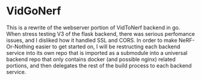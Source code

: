 # VidGoNerf
This is a rewrite of the webserver portion of VidToNerf backend in go. When stress testing V3 of the flask backend, there was serious perfomance issues, and I disliked how it handled SSL and CORS.
In order to make NeRF-Or-Nothing easier to get started on, I will be restructing each backend service into its own repo that is imported as a submodule into a universal backend repo that only contains
docker (and possible nginx) related portions, and then delegates the rest of the build process to each backend service.
